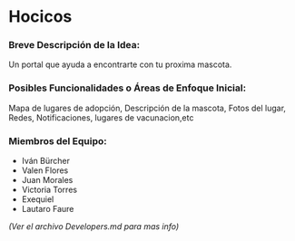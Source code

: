 
# Hocicos
### Breve Descripción de la Idea:
Un portal que ayuda a encontrarte con tu proxima mascota.

### Posibles Funcionalidades o Áreas de Enfoque Inicial: 
Mapa de lugares de adopción, Descripción de la mascota, Fotos del lugar, Redes, Notificaciones, lugares de vacunacion,etc

### Miembros del Equipo:
- Iván Bürcher
- Valen Flores
- Juan Morales
- Victoria Torres
- Exequiel
- Lautaro Faure

*(Ver el archivo Developers.md para mas info)*